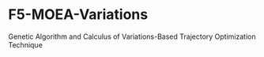 # F5-MOEA-Variations
Genetic Algorithm and Calculus of Variations-Based Trajectory Optimization Technique
